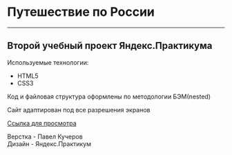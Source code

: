 # Путешествие по России
------

## Второй учебный проект Яндекс.Практикума

Используемые технологии:
* HTML5
* CSS3

Код и файловая структура оформлены по методологии БЭМ(nested)

Сайт адаптирован под все разрешения экранов

[Ссылка для просмотра](https://devkucherov.github.io/russian-travel/)

Верстка - Павел Кучеров  
Дизайн - Яндекс.Практикум
